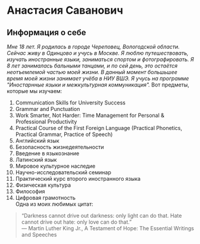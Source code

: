 # Анастасия Саванович
## Информация о себе

*Мне 18 лет. Я родилась в городе Череповец, Вологодской области. Сейчас живу в Одинцово и учусь в Москве. Я люблю путешествовать, изучать иностранные языки, заниматься спортом и фотографировать. Я 8 лет занималась бальными танцами, и по сей день, это остаётся неотъемлемой частью моей жизни. В данный момент большьшее время моей жизни занимает учёба в НИУ ВШЭ. Я учусь на программе "Иностарнные языки и межкультурная коммуникация".*
Вот предметы, которые мы изучаем:
1. Communication Skills for University Success 
2. Grammar and Punctuation 
3. Work Smarter, Not Harder: Time Management for Personal & Professional Productivity 
4. Practical Course of the First Foreign Language (Practical Phonetics, Practical Grammar, Practice of Speech)
5. Английский язык
6. Безопасность жизнедеятельности
7. Введение в языкознание
8. Латинский язык
9. Мировое культурное наследие
10. Научно-исследовательский семинар
11. Практический курс второго иностранного языка
12. Физическая культура
13. Философия
14. Цифровая грамотность  
Одна из моих любимых цитат:  
> “Darkness cannot drive out darkness: only light can do that. Hate cannot drive out hate: only love can do that.”  
> ― Martin Luther King Jr., A Testament of Hope: The Essential Writings and Speeches 

